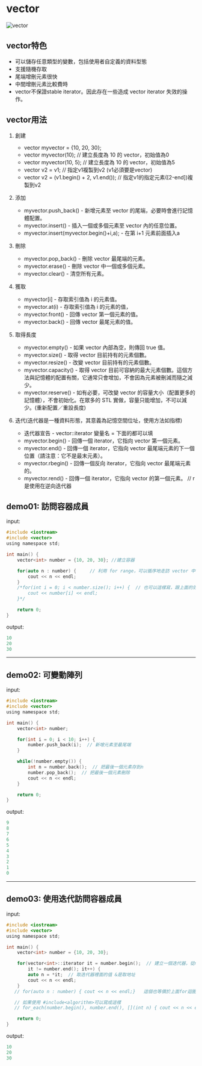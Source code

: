 # vector

![vector](https://github.com/stereomp3/note/raw/main/picture/c%2B%2B/vector01.png)

## vector特色

- 可以儲存任意類型的變數，包括使用者自定義的資料型態
- 支援隨機存取
- 尾端增刪元素很快
- 中間增刪元素比較費時
- vector不保證stable iterator。因此存在一些造成 vector iterator 失效的操作。

## vector用法

1. 創建
    
    - vector myvector = {10, 20, 30};
    - vector myvector(10); // 建立長度為 10 的 vector，初始值為0
    - vector myvector(10, 5); // 建立長度為 10 的 vector，初始值為5
    - vector v2 = v1; // 指定v1複製到v2 (v1必須要是vector)
    - vector v2 = (v1.begin() + 2, v1.end()); // 指定v1的指定元素([2-end])複製到v2
2. 添加
    
    - myvector.push_back() - 新增元素至 vector 的尾端，必要時會進行記憶體配置。
    - myvector.insert() - 插入一個或多個元素至 vector 內的任意位置。
    - myvector.insert(myvector.begin()+i,a); - 在第 i+1 元素前面插入a
3. 刪除
    
    - myvector.pop_back() - 刪除 vector 最尾端的元素。
    - myvector.erase() - 刪除 vector 中一個或多個元素。
    - myvector.clear() - 清空所有元素。
4. 獲取
    
    - myvector[i] - 存取索引值為 i 的元素值。
    - myvector.at(i) - 存取索引值為 i 的元素的值，
    - myvector.front() - 回傳 vector 第一個元素的值。
    - myvector.back() - 回傳 vector 最尾元素的值。
5. 取得長度
    
    - myvector.empty() - 如果 vector 內部為空，則傳回 true 值。
    - myvector.size() - 取得 vector 目前持有的元素個數。
    - myvector.resize() - 改變 vector 目前持有的元素個數。
    - myvector.capacity() - 取得 vector 目前可容納的最大元素個數。這個方法與記憶體的配置有關，它通常只會增加，不會因為元素被刪減而隨之減少。
    - myvector.reserve() - 如有必要，可改變 vector 的容量大小（配置更多的記憶體），不會初始化。在眾多的 STL 實做，容量只能增加，不可以減少。(重新配置／重設長度)
6. 迭代(迭代器是一種資料形態，其意義為記憶空間位址，使用方法如指標)
    
    - 迭代器宣告 - vector::iterator 變量名 = 下面的都可以填
    - myvector.begin() - 回傳一個 iterator，它指向 vector 第一個元素。
    - myvector.end() - 回傳一個 iterator，它指向 vector 最尾端元素的下一個位置（請注意：它不是最末元素）。
    - myvector.rbegin() - 回傳一個反向 iterator，它指向 vector 最尾端元素的。
    - myvector.rend() - 回傳一個 iterator，它指向 vector 的第一個元素。 // r是使用在逆向迭代器

## demo01: 訪問容器成員

input:

```c
#include <iostream>
#include <vector>
using namespace std;

int main() {
    vector<int> number = {10, 20, 30}; //建立容器 

    for(auto n : number) {     // 利用 for range，可以循序地走訪 vector 中的元素，
        cout << n << endl;
    }
    /*for(int i = 0; i < number.size(); i++) {  // 也可以這樣寫，跟上面的效果一樣，number.size()可以取出陣列長度，跟python裡面len()用法很像
        cout << number[i] << endl;
    }*/

    return 0;
}

```

output:

```c
10
20
30
```

---

## demo02: 可變動陣列

input:

```c
#include <iostream>
#include <vector>
using namespace std;

int main() {
    vector<int> number;

    for(int i = 0; i < 10; i++) {
        number.push_back(i);  // 新增元素至最尾端
    }

    while(!number.empty()) {
        int n = number.back();  // 把最後一個元素存到n
        number.pop_back();  // 把最後一個元素刪除
        cout << n << endl;
    }

    return 0;
}
```

output:

```c
9
8
7
6
5
4
3
2
1
0
```

---

## demo03: 使用迭代訪問容器成員

input:

```c
#include <iostream>
#include <vector>
using namespace std;

int main() {
    vector<int> number = {10, 20, 30};

    for(vector<int>::iterator it = number.begin();  // 建立一個迭代器，從number的第一個位置開始
        it != number.end(); it++) {
        auto n = *it;  // 取迭代器裡面的值 &是取地址
        cout << n << endl;
    }
   // for(auto n : number) { cout << n << endl;}   這個也等價於上面for迴圈

   // 如果使用 #include<algorithm>可以寫成這樣
   // for_each(number.begin(), number.end(), [](int n) { cout << n << endl; });

    return 0;
}
```

output:

```c
10
20
30
```
